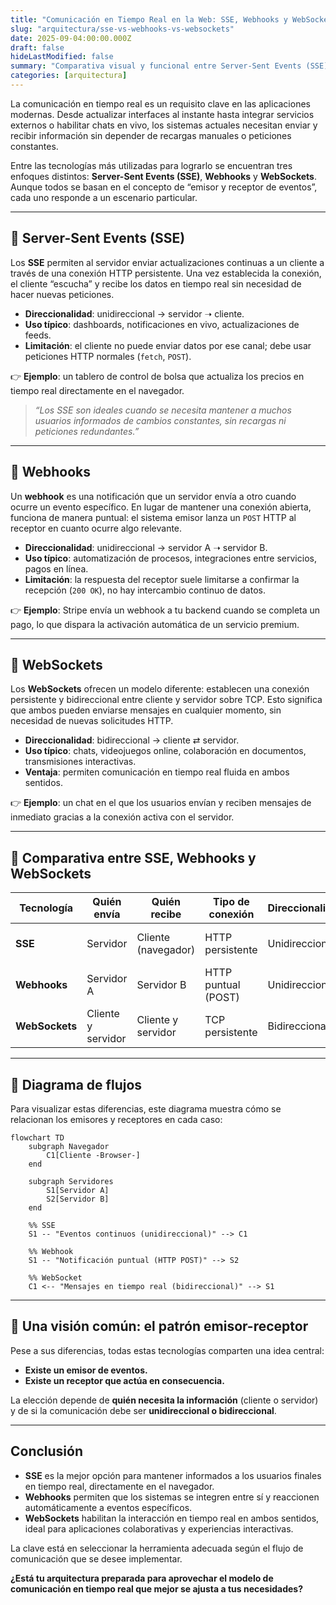 ```yaml
---
title: "Comunicación en Tiempo Real en la Web: SSE, Webhooks y WebSockets"
slug: "arquitectura/sse-vs-webhooks-vs-websockets"
date: 2025-09-04:00:00.000Z
draft: false
hideLastModified: false
summary: "Comparativa visual y funcional entre Server-Sent Events (SSE), Webhooks y WebSockets para entender sus diferencias y casos de uso."
categories: [arquitectura]
---
```


La comunicación en tiempo real es un requisito clave en las aplicaciones modernas. Desde actualizar interfaces al instante hasta integrar servicios externos o habilitar chats en vivo, los sistemas actuales necesitan enviar y recibir información sin depender de recargas manuales o peticiones constantes.

Entre las tecnologías más utilizadas para lograrlo se encuentran tres enfoques distintos: **Server-Sent Events (SSE)**, **Webhooks** y **WebSockets**. Aunque todos se basan en el concepto de “emisor y receptor de eventos”, cada uno responde a un escenario particular.

---

## 🔹 Server-Sent Events (SSE)

Los **SSE** permiten al servidor enviar actualizaciones continuas a un cliente a través de una conexión HTTP persistente. Una vez establecida la conexión, el cliente “escucha” y recibe los datos en tiempo real sin necesidad de hacer nuevas peticiones.

* **Direccionalidad**: unidireccional → servidor ➝ cliente.
* **Uso típico**: dashboards, notificaciones en vivo, actualizaciones de feeds.
* **Limitación**: el cliente no puede enviar datos por ese canal; debe usar peticiones HTTP normales (`fetch`, `POST`).

👉 **Ejemplo**: un tablero de control de bolsa que actualiza los precios en tiempo real directamente en el navegador.

> *“Los SSE son ideales cuando se necesita mantener a muchos usuarios informados de cambios constantes, sin recargas ni peticiones redundantes.”*

---

## 🔹 Webhooks

Un **webhook** es una notificación que un servidor envía a otro cuando ocurre un evento específico. En lugar de mantener una conexión abierta, funciona de manera puntual: el sistema emisor lanza un `POST` HTTP al receptor en cuanto ocurre algo relevante.

* **Direccionalidad**: unidireccional → servidor A ➝ servidor B.
* **Uso típico**: automatización de procesos, integraciones entre servicios, pagos en línea.
* **Limitación**: la respuesta del receptor suele limitarse a confirmar la recepción (`200 OK`), no hay intercambio continuo de datos.

👉 **Ejemplo**: Stripe envía un webhook a tu backend cuando se completa un pago, lo que dispara la activación automática de un servicio premium.

---

## 🔹 WebSockets

Los **WebSockets** ofrecen un modelo diferente: establecen una conexión persistente y bidireccional entre cliente y servidor sobre TCP. Esto significa que ambos pueden enviarse mensajes en cualquier momento, sin necesidad de nuevas solicitudes HTTP.

* **Direccionalidad**: bidireccional → cliente ⇄ servidor.
* **Uso típico**: chats, videojuegos online, colaboración en documentos, transmisiones interactivas.
* **Ventaja**: permiten comunicación en tiempo real fluida en ambos sentidos.

👉 **Ejemplo**: un chat en el que los usuarios envían y reciben mensajes de inmediato gracias a la conexión activa con el servidor.

---

## 🔹 Comparativa entre SSE, Webhooks y WebSockets

| Tecnología     | Quién envía        | Quién recibe        | Tipo de conexión    | Direccionalidad | Uso típico                                 |
|----------------|--------------------|---------------------|---------------------|-----------------|--------------------------------------------|
| **SSE**        | Servidor           | Cliente (navegador) | HTTP persistente    | Unidireccional  | Notificaciones, feeds, dashboards          |
| **Webhooks**   | Servidor A         | Servidor B          | HTTP puntual (POST) | Unidireccional  | Pagos, integraciones entre servicios       |
| **WebSockets** | Cliente y servidor | Cliente y servidor  | TCP persistente     | Bidireccional   | Chats, juegos, colaboración en tiempo real |

---

## 🔹 Diagrama de flujos

Para visualizar estas diferencias, este diagrama muestra cómo se relacionan los emisores y receptores en cada caso:

```mermaid
flowchart TD
    subgraph Navegador
        C1[Cliente -Browser-]
    end
    
    subgraph Servidores
        S1[Servidor A]
        S2[Servidor B]
    end

    %% SSE
    S1 -- "Eventos continuos (unidireccional)" --> C1

    %% Webhook
    S1 -- "Notificación puntual (HTTP POST)" --> S2

    %% WebSocket
    C1 <-- "Mensajes en tiempo real (bidireccional)" --> S1
```

---

## 🔹 Una visión común: el patrón emisor-receptor

Pese a sus diferencias, todas estas tecnologías comparten una idea central:

* **Existe un emisor de eventos.**
* **Existe un receptor que actúa en consecuencia.**

La elección depende de **quién necesita la información** (cliente o servidor) y de si la comunicación debe ser **unidireccional o bidireccional**.

---

## Conclusión

* **SSE** es la mejor opción para mantener informados a los usuarios finales en tiempo real, directamente en el navegador.
* **Webhooks** permiten que los sistemas se integren entre sí y reaccionen automáticamente a eventos específicos.
* **WebSockets** habilitan la interacción en tiempo real en ambos sentidos, ideal para aplicaciones colaborativas y experiencias interactivas.

La clave está en seleccionar la herramienta adecuada según el flujo de comunicación que se desee implementar.

**¿Está tu arquitectura preparada para aprovechar el modelo de comunicación en tiempo real que mejor se ajusta a tus necesidades?**

